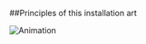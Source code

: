 ##Principles of this installation art


![Animation](/project_images/projectDEV-art.gif "Animation project")

